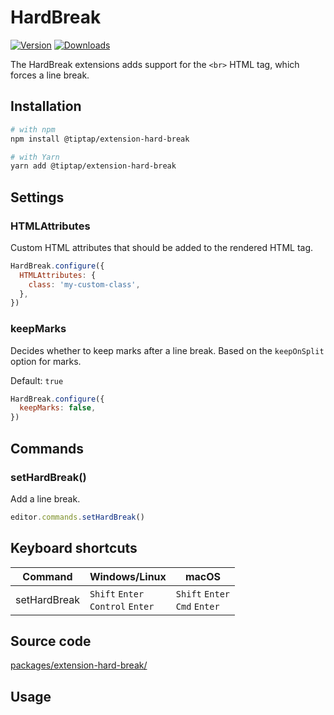 # HardBreak
[![Version](https://img.shields.io/npm/v/@tiptap/extension-hard-break.svg?label=version)](https://www.npmjs.com/package/@tiptap/extension-hard-break)
[![Downloads](https://img.shields.io/npm/dm/@tiptap/extension-hard-break.svg)](https://npmcharts.com/compare/@tiptap/extension-hard-break?minimal=true)

The HardBreak extensions adds support for the `<br>` HTML tag, which forces a line break.

## Installation
```bash
# with npm
npm install @tiptap/extension-hard-break

# with Yarn
yarn add @tiptap/extension-hard-break
```

## Settings

### HTMLAttributes
Custom HTML attributes that should be added to the rendered HTML tag.

```js
HardBreak.configure({
  HTMLAttributes: {
    class: 'my-custom-class',
  },
})
```

### keepMarks
Decides whether to keep marks after a line break. Based on the `keepOnSplit` option for marks.

Default: `true`

```js
HardBreak.configure({
  keepMarks: false,
})
```

## Commands

### setHardBreak()
Add a line break.

```js
editor.commands.setHardBreak()
```

## Keyboard shortcuts
| Command      | Windows/Linux                                  | macOS                                      |
| ------------ | ---------------------------------------------- | ------------------------------------------ |
| setHardBreak | `Shift`&nbsp;`Enter`<br>`Control`&nbsp;`Enter` | `Shift`&nbsp;`Enter`<br>`Cmd`&nbsp;`Enter` |

## Source code
[packages/extension-hard-break/](https://github.com/ueberdosis/tiptap/blob/main/packages/extension-hard-break/)

## Usage
<tiptap-demo name="Nodes/HardBreak"></tiptap-demo>
